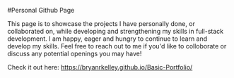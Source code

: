 #Personal Github Page

This page is to showcase the projects I have personally done, or collaborated on, while developing and strengthening my skills in full-stack development.  I am happy, eager and hungry to continue to learn and develop my skills.  Feel free to reach out to me if you'd like to colloborate or discuss any potential openings you may have!


Check it out here: https://bryanrkelley.github.io/Basic-Portfolio/
